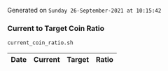 Generated on `Sunday 26-September-2021 at 10:15:42`

### Current to Target Coin Ratio
`current_coin_ratio.sh`

Date|Current|Target|Ratio
---|---|---|---
